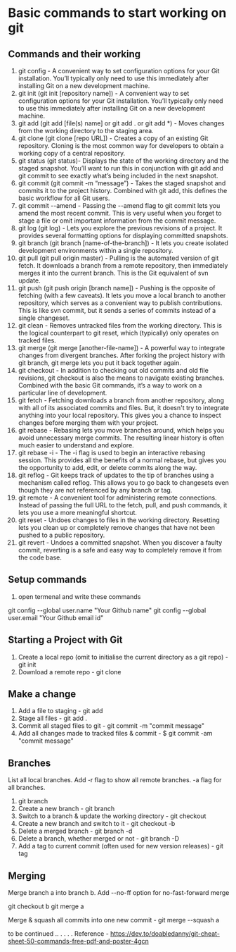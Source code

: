 # Basic commands to start working on git

## Commands and their working
1. git config  - A convenient way to set configuration options for your Git installation. You’ll typically only need to use this immediately after installing Git on a new development machine.
2. git init (git init [repository name]) - A convenient way to set configuration options for your Git installation. You’ll typically only need to use this immediately after installing Git on a new development machine.
3. git add (git add [file(s) name] or git add . or git add *) - Moves changes from the working directory to the staging area.
4. git clone (git clone [repo URL]) - Creates a copy of an existing Git repository. Cloning is the most common way for developers to obtain a working copy of a central repository.
5. git status (git status)- Displays the state of the working directory and the staged snapshot. You’ll want to run this in conjunction with git add and git commit to see exactly what’s being included in the next snapshot.
6. git commit (git commit -m “message”) - Takes the staged snapshot and commits it to the project history. Combined with git add, this defines the basic workflow for all Git users.
7. git commit --amend - Passing the --amend flag to git commit lets you amend the most recent commit. This is very useful when you forget to stage a file or omit important information from the commit message.
8. git log (git log) - Lets you explore the previous revisions of a project. It provides several formatting options for displaying committed snapshots.
9. git branch (git branch [name-of-the-branch]) - It lets you create isolated development environments within a single repository.
13. git pull (git pull origin master) - Pulling is the automated version of git fetch. It downloads a branch from a remote repository, then immediately merges it into the current branch. This is the Git equivalent of svn update.
10. git push (git push origin [branch name]) - Pushing is the opposite of fetching (with a few caveats). It lets you move a local branch to another repository, which serves as a convenient way to publish contributions. This is like svn commit, but it sends a series of commits instead of a single changeset.
11. git clean - Removes untracked files from the working directory. This is the logical counterpart to git reset, which (typically) only operates on tracked files.
12. git merge (git merge [another-file-name]) - A powerful way to integrate changes from divergent branches. After forking the project history with git branch, git merge lets you put it back together again.
13. git checkout - In addition to checking out old commits and old file revisions, git checkout is also the means to navigate existing branches. Combined with the basic Git commands, it’s a way to work on a particular line of development.
14. git fetch - Fetching downloads a branch from another repository, along with all of its associated commits and files. But, it doesn't try to integrate anything into your local repository. This gives you a chance to inspect changes before merging them with your project.
15. git rebase - Rebasing lets you move branches around, which helps you avoid unnecessary merge commits. The resulting linear history is often much easier to understand and explore.
16. git rebase -i - The -i flag is used to begin an interactive rebasing session. This provides all the benefits of a normal rebase, but gives you the opportunity to add, edit, or delete commits along the way.
17. git reflog - Git keeps track of updates to the tip of branches using a mechanism called reflog. This allows you to go back to changesets even though they are not referenced by any branch or tag.
18. git remote - A convenient tool for administering remote connections. Instead of passing the full URL to the fetch, pull, and push commands, it lets you use a more meaningful shortcut.
19. git reset - Undoes changes to files in the working directory. Resetting lets you clean up or completely remove changes that have not been pushed to a public repository.
20. git revert - Undoes a committed snapshot. When you discover a faulty commit, reverting is a safe and easy way to completely remove it from the code base.

## Setup commands
1. open termenal and write these commands

git config --global user.name "Your Github name"
git config --global user.email "Your Github email id"

## Starting a Project with Git 
1. Create a local repo (omit <directory> to initialise the current directory as a git repo) - git init <directory>
2. Download a remote repo - git clone <repo url>


##  Make a change
1. Add a file to staging - git add <file>
2. Stage all files - git add .
3. Commit all staged files to git - git commit -m "commit message"
4. Add all changes made to tracked files & commit - $ git commit -am "commit message"

## Branches
List all local branches. Add -r flag to show all remote branches. -a flag for all branches.
1. git branch
2. Create a new branch - git branch <new-branch>
3. Switch to a branch & update the working directory - git checkout <branch>
4. Create a new branch and switch to it - git checkout -b <newbranch>
5. Delete a merged branch - git branch -d <branch>
6. Delete a branch, whether merged or not - git branch -D <branch>
7. Add a tag to current commit (often used for new version releases) - git tag <tag-name>

## Merging
Merge branch a into branch b. Add --no-ff option for no-fast-forward merge

git checkout b
git merge a

Merge & squash all commits into one new commit - git merge --squash a

to be continued ..
.
.
.
.
Reference - https://dev.to/doabledanny/git-cheat-sheet-50-commands-free-pdf-and-poster-4gcn
